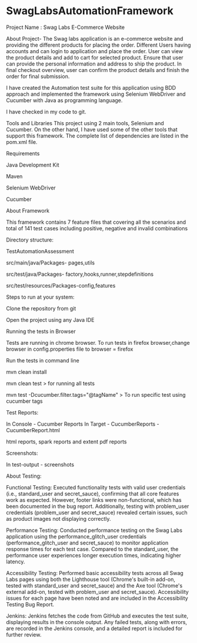 # SwagLabsAutomationFramework

Project Name : Swag Labs E-Commerce Website

About Project- The Swag labs application is an e-commerce website and providing the different products for placing the order. Different Users having accounts and can login to application and place the order. User can view the product details and add to cart for selected product. Ensure that user can provide the personal information and address to ship the product. In final checkout overview, user can confirm the product details and finish the order for final submission.

I have created the Automation test suite for this application using BDD approach and implemented the framework using Selenium WebDriver and Cucumber with Java as programming language.

I have checked in my code to git.

Tools and Libraries This project using 2 main tools, Selenium and Cucumber. On the other hand, I have used some of the other tools that support this framework. The complete list of dependencies are listed in the pom.xml file.

Requirements

Java Development Kit

Maven

Selenium WebDriver

Cucumber

About Framework

This framework contains 7 feature files that covering all the scenarios and total of 141 test cases including positive, negative and invalid combinations

Directory structure:

TestAutomationAssessment

src/main/java/Packages- pages,utils

src/test/java/Packages- factory,hooks,runner,stepdefinitions

src/test/resources/Packages-config,features

Steps to run at your system:

Clone the repository from git

Open the project using any Java IDE

Running the tests in Browser

Tests are running in chrome browser. To run tests in firefox browser,change browser in config.properties file to browser = firefox

Run the tests in command line

mvn clean install

mvn clean test > for running all tests

mvn test -Dcucumber.filter.tags="@tagName" > To run specific test using cucumber tags

Test Reports:

In Console - Cucumber Reports In Target - CucumberReports -CucumberReport.html

html reports, spark reports and extent pdf reports

Screenshots:

In test-output - screenshots

About Testing:

Functional Testing:
Executed functionality tests with valid user credentials (i.e., standard_user and secret_sauce), confirming that all core features work as expected. However, footer links were non-functional, which has been documented in the bug report. Additionally, testing with problem_user credentials (problem_user and secret_sauce) revealed certain issues, such as product images not displaying correctly.

Performance Testing:
Conducted performance testing on the Swag Labs application using the performance_glitch_user credentials (performance_glitch_user and secret_sauce) to monitor application response times for each test case. Compared to the standard_user, the performance user experiences longer execution times, indicating higher latency.

Accessibility Testing:
Performed basic accessibility tests across all Swag Labs pages using both the Lighthouse tool (Chrome's built-in add-on, tested with standard_user and secret_sauce) and the Axe tool (Chrome's external add-on, tested with problem_user and secret_sauce). Accessibility issues for each page have been noted and are included in the Accessibility Testing Bug Report.

Jenkins:
Jenkins fetches the code from GitHub and executes the test suite, displaying results in the console output. Any failed tests, along with errors, are recorded in the Jenkins console, and a detailed report is included for further review.
